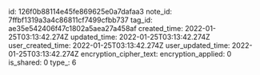id: 126f0b88114e45fe869625e0a7dafaa3
note_id: 7ffbf1319a3a4c86811cf7499cfbb737
tag_id: ae35e542406f47c1802a5aea27a458af
created_time: 2022-01-25T03:13:42.274Z
updated_time: 2022-01-25T03:13:42.274Z
user_created_time: 2022-01-25T03:13:42.274Z
user_updated_time: 2022-01-25T03:13:42.274Z
encryption_cipher_text: 
encryption_applied: 0
is_shared: 0
type_: 6